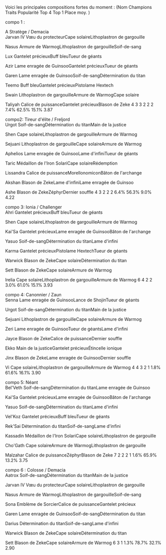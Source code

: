 Voici les principales compositions fortes du moment :
(Nom	Champions	Traits	Popularité	Top 4	Top 1	Place moy.	)

compo 1 :

A
Stratège / Demacia	
Jarvan IV
Vœu du protecteurCape solaireLithoplastron de gargouille
 
Nasus
Armure de WarmogLithoplastron de gargouilleSoif-de-sang
 
Lux
Gantelet précieuxBuff bleuTueur de géants
 
Azir
Lame enragée de GuinsooGantelet précieuxTueur de géants
 
Garen
Lame enragée de GuinsooSoif-de-sangDétermination du titan
 
Teemo
Buff bleuGantelet précieuxPistolame Hextech
 
Swain
Lithoplastron de gargouilleArmure de WarmogCape solaire
 
Taliyah
Calice de puissanceGantelet précieuxBlason de Zeke
4
3
3
2
2
2
7.4%
62.5%
15.1%
3.87	

compo2: 
	Tireur d'élite / Freljord	
Urgot
Soif-de-sangDétermination du titanMain de la justice
 
Shen
Cape solaireLithoplastron de gargouilleArmure de Warmog
 
Sejuani
Lithoplastron de gargouilleCape solaireArmure de Warmog
 
Aphelios
Lame enragée de GuinsooLame d'infiniTueur de géants
 
Taric
Médaillon de l'Iron SolariCape solaireRédemption
 
Lissandra
Calice de puissanceMorellonomiconBâton de l'archange
 
Akshan
Blason de ZekeLame d'infiniLame enragée de Guinsoo
 
Ashe
Blason de ZekeZéphyrDernier souffle
4
3
2
2
2
6.4%
56.3%
9.0%
4.22	

compo 3:
	Ionia / Challenger	
Ahri
Gantelet précieuxBuff bleuTueur de géants
 
Shen
Cape solaireLithoplastron de gargouilleArmure de Warmog
 
Kai'Sa
Gantelet précieuxLame enragée de GuinsooBâton de l'archange
 
Yasuo
Soif-de-sangDétermination du titanLame d'infini
 
Karma
Gantelet précieuxPistolame HextechTueur de géants
 
Warwick
Blason de ZekeCape solaireDétermination du titan
 
Sett
Blason de ZekeCape solaireArmure de Warmog
 
Irelia
Cape solaireLithoplastron de gargouilleArmure de Warmog
6
4
2
2
3.0%
61.0%
15.1%
3.93	

compo 4:
	Canonnier / Zaun	
Senna
Lame enragée de GuinsooLance de ShojinTueur de géants
 
Urgot
Soif-de-sangDétermination du titanMain de la justice
 
Sejuani
Lithoplastron de gargouilleCape solaireArmure de Warmog
 
Zeri
Lame enragée de GuinsooTueur de géantsLame d'infini
 
Jayce
Blason de ZekeCalice de puissanceDernier souffle
 
Ekko
Main de la justiceGantelet précieuxÉtincelle ionique
 
Jinx
Blason de ZekeLame enragée de GuinsooDernier souffle
 
Vi
Cape solaireLithoplastron de gargouilleArmure de Warmog
4
4
3
2
1
1.8%
61.6%
16.1%
3.90	

compo 5:
Néant	
Bel'Veth
Soif-de-sangDétermination du titanLame enragée de Guinsoo
 
Kai'Sa
Gantelet précieuxLame enragée de GuinsooBâton de l'archange
 
Yasuo
Soif-de-sangDétermination du titanLame d'infini
 
Vel'Koz
Gantelet précieuxBuff bleuTueur de géants
 
Rek'Sai
Détermination du titanSoif-de-sangLame d'infini
 
Kassadin
Médaillon de l'Iron SolariCape solaireLithoplastron de gargouille
 
Cho'Gath
Cape solaireArmure de WarmogLithoplastron de gargouille
 
Malzahar
Calice de puissanceZéphyrBlason de Zeke
7
2
2
2
1
1.6%
65.9%
13.2%
3.75	

compo 6 :
	Colosse / Demacia	
Aatrox
Soif-de-sangDétermination du titanMain de la justice
 
Jarvan IV
Vœu du protecteurCape solaireLithoplastron de gargouille
 
Nasus
Armure de WarmogLithoplastron de gargouilleSoif-de-sang
 
Sona
Emblème de SorcierCalice de puissanceGantelet précieux
 
Garen
Lame enragée de GuinsooSoif-de-sangDétermination du titan
 
Darius
Détermination du titanSoif-de-sangLame d'infini
 
Warwick
Blason de ZekeCape solaireDétermination du titan
 
Sett
Blason de ZekeCape solaireArmure de Warmog
6
3
1
1.3%
78.7%
32.1%
2.90	